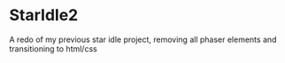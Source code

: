 # StarIdle2

A redo of my previous star idle project, removing all phaser elements and transitioning to html/css
